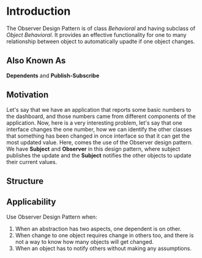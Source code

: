 # Introduction
The Observer Design Pattern is of class _Behavioral_ and having subclass of _Object Behavioral_. It provides an effective functionality for one to many relationship between object to automatically upadte if one object changes.

## Also Known As
**Dependents** and **Publish-Subscribe**

## Motivation
Let's say that we have an application that reports some basic numbers to the dashboard, and those numbers came from different components of the application. Now, here is a very interesting problem, let's say that one interface changes the one number, how we can identify the other classes that something has been changed in once interface so that it can get the most updated value. Here, comes the use of the Observer design pattern. We have **Subject** and **Observer** in this design pattern, where subject publishes the update and the **Subject** notifies the other objects to update their current values.

## Structure

## Applicability
Use Observer Design Pattern when:
1. When an abstraction has two aspects, one dependent is on other.
2. When change to one object requires change in others too, and there is not a way to know how many objects will get changed.
3. When an object has to notify others without making any assumptions.